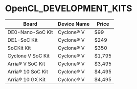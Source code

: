 # OpenCL_DEVELOPMENT_KITS


Board | Device Name | Price
------|-------------|-----------------
DE0-Nano-SoC Kit | Cyclone® V | $99
DE1-SoC Kit | Cyclone® V | $249
SoCKit Kit | Cyclone® V | $350
Cyclone V SoC Kit | Cyclone® V | $1,795
Arria® V SoC  Kit | Cyclone® V | $3,495
Arria® 10 SoC Kit | Cyclone® V | $4,495
Arria® 10 GX  Kit | Cyclone® V | $4,495
